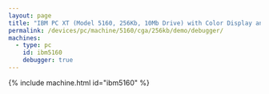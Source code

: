 ```yaml
---
layout: page
title: "IBM PC XT (Model 5160, 256Kb, 10Mb Drive) with Color Display and Debugger"
permalink: /devices/pc/machine/5160/cga/256kb/demo/debugger/
machines:
  - type: pc
    id: ibm5160
    debugger: true
---
```


{% include machine.html id="ibm5160" %}
